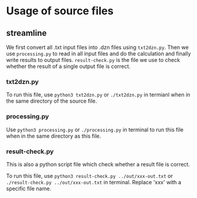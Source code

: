 # Usage of source files

## streamline
We first convert all .txt input files into .dzn files using `txt2dzn.py`. Then we use `processing.py` to read in all input files and do the calculation and finally write results to output files. `result-check.py` is the file we use to check whether the result of a single output file is correct.

### txt2dzn.py
To run this file, use `python3 txt2dzn.py` or `./txt2dzn.py` in termianl when in the same directory of the source file.

### processing.py
Use `python3 processing.py` or `./processing.py` in terminal to run this file when in the same directory as this file.

### result-check.py
This is also a python script file which check whether a result file is correct.

To run this file, use `python3 result-check.py ../out/xxx-out.txt` or `./result-check.py ../out/xxx-out.txt` in terminal. Replace 'xxx' with a specific file name.
